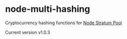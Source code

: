 node-multi-hashing
===============
Cryptocurrency hashing functions for [Node Stratum Pool](https://github.com/NixPlatform/node-stratum-pool)

Current version v1.0.3